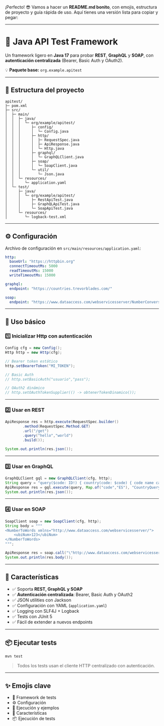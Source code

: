 ¡Perfecto! 😎 Vamos a hacer un **README.md bonito**, con emojis, estructura de proyecto y guía rápida de uso. Aquí tienes una versión lista para copiar y pegar:

---

# 🧪 Java API Test Framework

Un framework ligero en **Java 17** para probar **REST**, **GraphQL** y **SOAP**, con **autenticación centralizada** (Bearer, Basic Auth y OAuth2).

💡 **Paquete base:** `org.example.apitest`

---

## 📁 Estructura del proyecto

```
apitest/
├─ pom.xml
├─ src/
│  ├─ main/
│  │  ├─ java/
│  │  │  └─ org/example/apitest/
│  │  │     ├─ config/
│  │  │     │  └─ Config.java
│  │  │     ├─ http/
│  │  │     │  ├─ RequestSpec.java
│  │  │     │  ├─ ApiResponse.java
│  │  │     │  └─ Http.java
│  │  │     ├─ graphql/
│  │  │     │  └─ GraphQLClient.java
│  │  │     ├─ soap/
│  │  │     │  └─ SoapClient.java
│  │  │     └─ util/
│  │  │        └─ Json.java
│  │  └─ resources/
│  │     └─ application.yaml
│  └─ test/
│     ├─ java/
│     │  └─ org/example/apitest/
│     │     ├─ RestApiTest.java
│     │     ├─ GraphQLApiTest.java
│     │     └─ SoapApiTest.java
│     └─ resources/
│        └─ logback-test.xml
```

---

## ⚙️ Configuración

Archivo de configuración en `src/main/resources/application.yaml`:

```yaml
http:
  baseUrl: "https://httpbin.org"
  connectTimeoutMs: 5000
  readTimeoutMs: 15000
  writeTimeoutMs: 15000

graphql:
  endpoint: "https://countries.trevorblades.com/"

soap:
  endpoint: "https://www.dataaccess.com/webservicesserver/NumberConversion.wso"
```

---

## 🚀 Uso básico

### 1️⃣ Inicializar Http con autenticación

```java
Config cfg = new Config();
Http http = new Http(cfg);

// Bearer token estático
http.setBearerToken("MI_TOKEN");

// Basic Auth
// http.setBasicAuth("usuario","pass");

// OAuth2 dinámico
// http.setOAuthTokenSupplier(() -> obtenerTokenDinamico());
```

---

### 2️⃣ Usar en REST

```java
ApiResponse res = http.execute(RequestSpec.builder()
        .method(RequestSpec.Method.GET)
        .url("/get")
        .query("hello","world")
        .build());

System.out.println(res.json());
```

---

### 3️⃣ Usar en GraphQL

```java
GraphQLClient gql = new GraphQLClient(cfg, http);
String query = "query($code: ID!) { country(code: $code) { code name capital } }";
ApiResponse res = gql.execute(query, Map.of("code","ES"), "CountryQuery");
System.out.println(res.json());
```

---

### 4️⃣ Usar en SOAP

```java
SoapClient soap = new SoapClient(cfg, http);
String body = """
<NumberToWords xmlns="http://www.dataaccess.com/webservicesserver/">
    <ubiNum>123</ubiNum>
</NumberToWords>
""";

ApiResponse res = soap.call("\"http://www.dataaccess.com/webservicesserver/NumberConversion.wso/NumberToWords\"", body);
System.out.println(res.body());
```

---

## 🧩 Características

* ✅ Soporta **REST, GraphQL y SOAP**
* ✅ **Autenticación centralizada**: Bearer, Basic Auth y OAuth2
* ✅ JSON utilities con Jackson
* ✅ Configuración con YAML (`application.yaml`)
* ✅ Logging con SLF4J + Logback
* ✅ Tests con JUnit 5
* ✅ Fácil de extender a nuevos endpoints

---

## 📦 Ejecutar tests

```bash
mvn test
```

> Todos los tests usan el cliente HTTP centralizado con autenticación.

---

## ✨ Emojis clave

* 🧪 Framework de tests
* ⚙️ Configuración
* 🚀 Ejecución y ejemplos
* 🧩 Características
* 📦 Ejecución de tests

